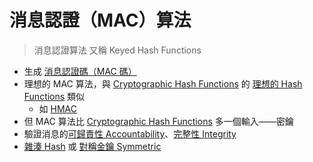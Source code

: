 # 消息認證（MAC）算法
>消息認證算法 又稱 Keyed Hash Functions

- 生成 [消息認證碼（MAC 碼）](演算法/消息認證碼（MAC%20碼）.md)
- 理想的 MAC 算法，與 [Cryptographic Hash Functions](演算法/Cryptographic%20Hash%20Functions.md) 的 [理想的 Hash Functions](演算法/理想的%20Hash%20Functions.md) 類似
	- 如 [HMAC](HMAC.md)
- 但 MAC 算法比 [Cryptographic Hash Functions](演算法/Cryptographic%20Hash%20Functions.md) 多一個輸入——密鑰
- 驗證消息的[可歸責性 Accountability](演算法/可歸責性%20Accountability.md)、[完整性 Integrity](演算法/完整性%20Integrity.md)
- [雜湊 Hash](演算法/雜湊%20Hash.md) 或 [對稱金鑰 Symmetric](演算法/對稱金鑰%20Symmetric.md)

